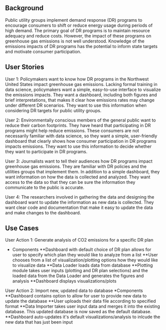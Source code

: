 ## Background

Public utility groups implement demand response (DR) programs to encourage consumers to shift or reduce energy usage during periods of high demand. The primary goal of DR programs is to maintain resource adequacy and reduce costs. However, the impact of these programs on greenhouse gas emissions is not well understood. Knowledge of the emissions impacts of DR programs has the potential to inform state targets and motivate consumer participation.

## User Stories

User 1: Policymakers want to know how DR programs in the Northwest United States impact greenhouse gas emissions. Lacking formal training in data science, policymakers want a simple, easy-to-use interface to visualize the emissions impacts. They want a dashboard, including both figures and brief interpretations, that makes it clear how emissions rates may change under different DR scenarios. They want to use this information when considering DR targets for public utility groups.

User 2: Environmentally conscious members of the general public want to reduce their carbon footprints. They have heard that participating in DR programs might help reduce emissions. These consumers are not necessarily familiar with data science, so they want a simple, user-friendly dashboard that clearly shows how consumer participation in DR programs impacts emissions. They want to use this information to decide whether they want to participate in DR programs.

User 3: Journalists want to tell their audiences how DR programs impact greenhouse gas emissions. They are familiar with DR policies and the utilities groups that implement them. In addition to a simple dashboard, they want information on how the data is collected and analyzed. They want access to the data so that they can be sure the information they communicate to the public is accurate.

User 4: The researchers involved in gathering the data and designing the dashboard want to update the information as new data is collected. They want clear code and documentation that make it easy to update the data and make changes to the dashboard.

## Use Cases

User Action 1: Generate analysis of CO2 emissions for a specific DR plan
* Components
**Dashboard with default choice of DR plan allows for user to specify which plan they would like to analyze from a list
**User chooses from a list of visualization/plotting options how they would like to visualize data
**Data Loader loads data from database
**Plotting module takes user inputs (plotting and DR plan selections) and the loaded data from the Data Loader and generates the figures and analysis
**Dashboard displays visualizations/plots 


User Action 2: Import new, updated data to database
*Components
**Dashboard contains option to allow for user to provide new data to update the database
**User uploads their data file according to specified format
**Data Importer takes user input data and merges it into the existing database. This updated database is now saved as the default database.
**Dashboard auto-updates it's default visualizations/analysis to inlcude the new data that has just been input 
